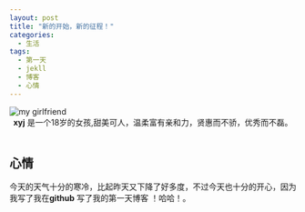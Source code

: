 ```yaml
---
layout: post
title: "新的开始，新的征程！"
categories:
  - 生活
tags:
  - 第一天
  - jekll
  - 博客
  - 心情
---
```

<img src="{{ site.url }}/images/she.jpg" alt="my girlfriend">
<center><b>xyj</b> 是一个18岁的女孩,甜美可人，温柔富有亲和力，贤惠而不骄，优秀而不磊。</center><br>

## 心情
今天的天气十分的寒冷，比起昨天又下降了好多度，不过今天也十分的开心，因为我写了我在**github**
写了我的第一天博客 ！哈哈！。
